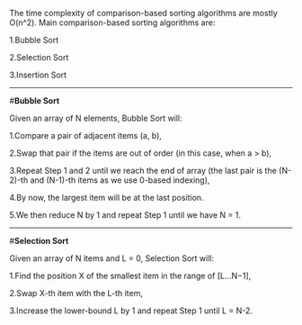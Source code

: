 The time complexity of comparison-based sorting algorithms are mostly O(n^2).
Main comparison-based sorting algorithms are:
  
  1.Bubble Sort
  
  2.Selection Sort
  
  3.Insertion Sort
  
-------------------------------------------------------------

#**Bubble Sort**

Given an array of N elements, Bubble Sort will:

  1.Compare a pair of adjacent items (a, b),
  
  2.Swap that pair if the items are out of order (in this case, when a > b),
  
  3.Repeat Step 1 and 2 until we reach the end of array (the last pair is the (N-2)-th and (N-1)-th items as we use 0-based indexing),
  
  4.By now, the largest item will be at the last position.
  
  5.We then reduce N by 1 and repeat Step 1 until we have N = 1.
  
-----------------------------------------------------------------

#**Selection Sort**

Given an array of N items and L = 0, Selection Sort will:

  1.Find the position X of the smallest item in the range of [L...N−1],
  
  2.Swap X-th item with the L-th item,
  
  3.Increase the lower-bound L by 1 and repeat Step 1 until L = N-2.
